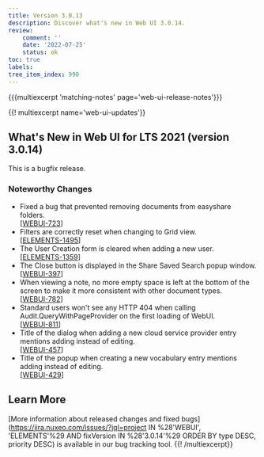 ```yaml
---
title: Version 3.0.13
description: Discover what's new in Web UI 3.0.14.
review:
    comment: ''
    date: '2022-07-25'
    status: ok
toc: true
labels:
tree_item_index: 990
---
```


{{{multiexcerpt 'matching-notes' page='web-ui-release-notes'}}}

{{! multiexcerpt name='web-ui-updates'}}
## What's New in Web UI for LTS 2021 (version 3.0.14)

This is a bugfix release.

### Noteworthy Changes

- Fixed a bug that prevented removing documents from easyshare folders.<br/>[[WEBUI-723](https://jira.nuxeo.com/browse/WEBUI-723)]
- Filters are correctly reset when changing to Grid view.<br/>[[ELEMENTS-1495](https://jira.nuxeo.com/browse/ELEMENTS-1495)]
- The User Creation form is cleared when adding a new user.<br/>[[ELEMENTS-1359](https://jira.nuxeo.com/browse/ELEMENTS-1359)]
- The Close button is displayed in the Share Saved Search popup window.<br/>[[WEBUI-397](https://jira.nuxeo.com/browse/WEBUI-397)]
- When viewing a note, no more empty space is left at the bottom of the screen to make it more consistent with other document types.<br/>[[WEBUI-782](https://jira.nuxeo.com/browse/WEBUI-782)]
- Standard users won't see any HTTP 404 when calling Audit.QueryWithPageProvider on the first loading of WebUI.<br/>[[WEBUI-811](https://jira.nuxeo.com/browse/WEBUI-811)]
- Title of the dialog when adding a new cloud service provider entry mentions adding instead of editing.<br/>[[WEBUI-457](https://jira.nuxeo.com/browse/WEBUI-457)]
- Title of the popup when creating a new vocabulary entry mentions adding instead of editing.<br/>[[WEBUI-429](https://jira.nuxeo.com/browse/WEBUI-429)]

## Learn More

[More information about released changes and fixed bugs](https://jira.nuxeo.com/issues/?jql=project IN %28'WEBUI', 'ELEMENTS'%29 AND fixVersion IN %28'3.0.14'%29 ORDER BY type DESC, priority DESC) is available in our bug tracking tool.
{{! /multiexcerpt}}
